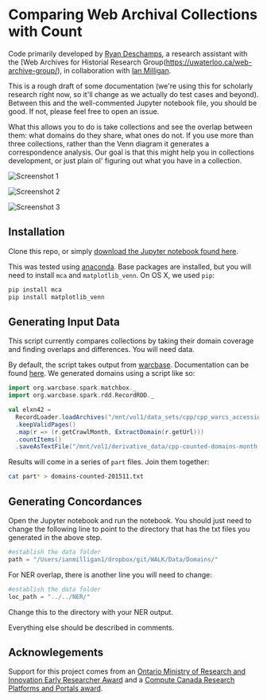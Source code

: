 # Comparing Web Archival Collections with Count

Code primarily developed by [Ryan Deschamps](https://uwaterloo.ca/web-archive-group/people-profiles/ryan-deschamps), a research assistant with the [Web Archives for Historial Research Group(https://uwaterloo.ca/web-archive-group/), in collaboration with [Ian Milligan](https://ianmilligan.ca/).

This is a rough draft of some documentation (we're using this for scholarly research right now, so it'll change as we actually do test cases and beyond). Between this and the well-commented Jupyter notebook file, you should be good. If not, please feel free to open an issue. 

What this allows you to do is take collections and see the overlap between them: what domains do they share, what ones do not. If you use more than three collections, rather than the Venn diagram it generates a correspondence analysis. Our goal is that this might help you in collections development, or just plain ol' figuring out what you have in a collection. 

![Screenshot 1](https://raw.githubusercontent.com/web-archive-group/WAHR/master/images/Compare1.png)

![Screenshot 2](https://raw.githubusercontent.com/web-archive-group/WAHR/master/images/Compare2.png)

![Screenshot 3](https://raw.githubusercontent.com/web-archive-group/WAHR/master/images/Compare3.png)

## Installation

Clone this repo, or simply [download the Jupyter notebook found here](https://github.com/web-archive-group/WALK/tree/master/Scripts/compare_collection). 

This was tested using [anaconda](https://anaconda.org/). Base packages are installed, but you will need to install `mca` and `matplotlib_venn`. On OS X, we used `pip`:

```bash
pip install mca
pip install matplotlib_venn
```

## Generating Input Data

This script currently compares collections by taking their domain coverage and finding overlaps and differences. You will need data. 

By default, the script takes output from [warcbase](http://warcbase.org/). Documentation can be found [here](http://docs.warcbase.org/). We generated domains using a script like so:

```scala
import org.warcbase.spark.matchbox._ 
import org.warcbase.spark.rdd.RecordRDD._ 

val elxn42 = 
  RecordLoader.loadArchives("/mnt/vol1/data_sets/cpp/cpp_warcs_accession_02/*201511*.gz", sc) 
  .keepValidPages() 
  .map(r => (r.getCrawlMonth, ExtractDomain(r.getUrl))) 
  .countItems() 
  .saveAsTextFile("/mnt/vol1/derivative_data/cpp-counted-domains-month-201511")
```

Results will come in a series of `part` files. Join them together:

```bash
cat part* > domains-counted-201511.txt 
```

## Generating Concordances

Open the Jupyter notebook and run the notebook. You should just need to change the following line to point to the directory that has the txt files you generated in the above step. 

```python
#establish the data folder
path = "/Users/ianmilligan1/dropbox/git/WALK/Data/Domains/"
```

For NER overlap, there is another line you will need to change:

```python
#establish the data folder
loc_path = "../../NER/"
```

Change this to the directory with your NER output.

Everything else should be described in comments.

## Acknowlegements

Support for this project comes from an [Ontario Ministry of Research and Innovation Early Researcher Award](https://uwaterloo.ca/web-archive-group/news/ontario-early-researcher-award-announced) and a [Compute Canada Research Platforms and Portals award](https://uwaterloo.ca/web-archive-group/news/compute-canada-grant-web-archives-longitudinal-knowledge).
